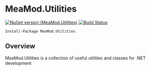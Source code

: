 # MeaMod.Utilities

[![NuGet version (MeaMod.Utilities)](https://img.shields.io/nuget/v/MeaMod.Utilities.svg)](https://www.nuget.org/packages/MeaMod.Utilities/) [![Build Status](https://meamod.visualstudio.com/MeaMod.Utilities/_apis/build/status/meamod.MeaMod.Utilities?branchName=main)](https://meamod.visualstudio.com/MeaMod.Utilities/_build/latest?definitionId=1&branchName=main)

```
Install-Package MeaMod.Utilities
```

## Overview

MeaMod.Utilities is a collection of useful utilities and classes for .NET development

